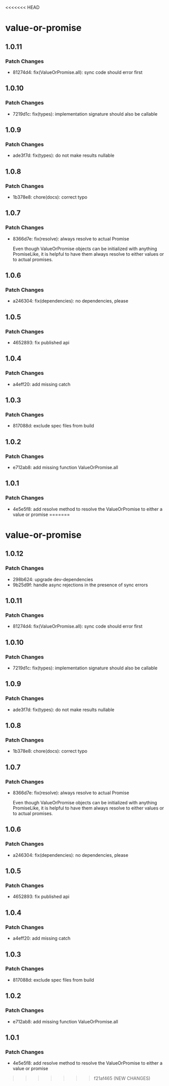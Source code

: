 <<<<<<< HEAD
# value-or-promise

## 1.0.11

### Patch Changes

- 81274d4: fix(ValueOrPromise.all): sync code should error first

## 1.0.10

### Patch Changes

- 7219d1c: fix(types): implementation signature should also be callable

## 1.0.9

### Patch Changes

- ade3f7d: fix(types): do not make results nullable

## 1.0.8

### Patch Changes

- 1b378e8: chore(docs): correct typo

## 1.0.7

### Patch Changes

- 8366d7e: fix(resolve): always resolve to actual Promise

  Even though ValueOrPromise objects can be initialized with anything PromiseLike, it is helpful to have them always resolve to either values or to actual promises.

## 1.0.6

### Patch Changes

- a246304: fix(dependencies): no dependencies, please

## 1.0.5

### Patch Changes

- 4652893: fix published api

## 1.0.4

### Patch Changes

- a4eff20: add missing catch

## 1.0.3

### Patch Changes

- 817088d: exclude spec files from build

## 1.0.2

### Patch Changes

- e712ab8: add missing function ValueOrPromise.all

## 1.0.1

### Patch Changes

- 4e5e5f8: add resolve method to resolve the ValueOrPromise to either a value or promise
=======
# value-or-promise

## 1.0.12

### Patch Changes

- 298b624: upgrade dev-dependencies
- 9b25d9f: handle async rejections in the presence of sync errors

## 1.0.11

### Patch Changes

- 81274d4: fix(ValueOrPromise.all): sync code should error first

## 1.0.10

### Patch Changes

- 7219d1c: fix(types): implementation signature should also be callable

## 1.0.9

### Patch Changes

- ade3f7d: fix(types): do not make results nullable

## 1.0.8

### Patch Changes

- 1b378e8: chore(docs): correct typo

## 1.0.7

### Patch Changes

- 8366d7e: fix(resolve): always resolve to actual Promise

  Even though ValueOrPromise objects can be initialized with anything PromiseLike, it is helpful to have them always resolve to either values or to actual promises.

## 1.0.6

### Patch Changes

- a246304: fix(dependencies): no dependencies, please

## 1.0.5

### Patch Changes

- 4652893: fix published api

## 1.0.4

### Patch Changes

- a4eff20: add missing catch

## 1.0.3

### Patch Changes

- 817088d: exclude spec files from build

## 1.0.2

### Patch Changes

- e712ab8: add missing function ValueOrPromise.all

## 1.0.1

### Patch Changes

- 4e5e5f8: add resolve method to resolve the ValueOrPromise to either a value or promise
>>>>>>> f21af465 (NEW CHANGES)
